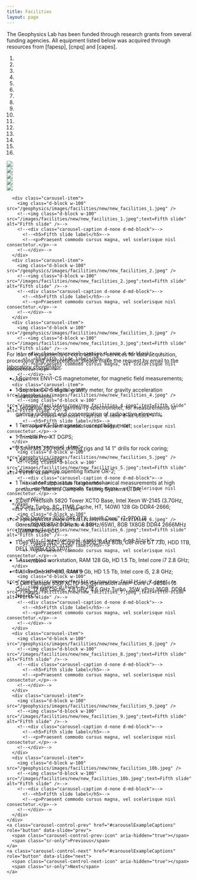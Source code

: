 ```yaml
---
title: Facilities
layout: page
---
```



The Geophysics Lab has been funded through research grants from several
funding agencies.
All equipment listed below was acquired through resources from
[fapesp], [cnpq] and [capes].

<!-- Add carousel slide -->
<div class="bd-example">
  <div id="carouselExampleCaptions" class="carousel slide" data-ride="carousel">
    <ol class="carousel-indicators">
      <li data-target="#carouselExampleCaptions" data-slide-to="0" class="active"></li>
      <li data-target="#carouselExampleCaptions" data-slide-to="1"></li>
      <li data-target="#carouselExampleCaptions" data-slide-to="2"></li>
      <li data-target="#carouselExampleCaptions" data-slide-to="3"></li>
      <li data-target="#carouselExampleCaptions" data-slide-to="4"></li>
      <li data-target="#carouselExampleCaptions" data-slide-to="5"></li>
      <li data-target="#carouselExampleCaptions" data-slide-to="6"></li>
      <li data-target="#carouselExampleCaptions" data-slide-to="7"></li>
      <li data-target="#carouselExampleCaptions" data-slide-to="8"></li>
      <li data-target="#carouselExampleCaptions" data-slide-to="9"></li>
      <li data-target="#carouselExampleCaptions" data-slide-to="10"></li>
      <li data-target="#carouselExampleCaptions" data-slide-to="11"></li>
      <li data-target="#carouselExampleCaptions" data-slide-to="12"></li>
      <li data-target="#carouselExampleCaptions" data-slide-to="13"></li>
      <li data-target="#carouselExampleCaptions" data-slide-to="14"></li>
      <li data-target="#carouselExampleCaptions" data-slide-to="15"></li>
    </ol>
    <div class="carousel-inner" role="listbox" style=" width:100%; height: 500px !important;">
      <div class="carousel-item active">
        <img class="d-block w-100" src="/geophysics/images/facilities/gamaespectrometro1.png" />
        <!--<img class="d-block w-100" src="/images/facilities/gamaespectrometro1.png";text=First slide" alt="First slide" />-->
        <!--<div class="carousel-caption d-none d-md-block">-->
          <!--<h5>First slide label</h5>-->
          <!--<p>Nulla vitae elit libero, a pharetra augue mollis interdum.</p>-->
        <!--</div>-->
      </div>
      <div class="carousel-item">
        <img class="d-block w-100" src="/geophysics/images/facilities/gamaespectrometro2.png" />
        <!--<img class="d-block w-100" src="/images/facilities/gamaespectrometro2.png";text=Second slide" alt="Second slide" />-->
        <!--<div class="carousel-caption d-none d-md-block">-->
          <!--<h5>Second slide label</h5>-->
          <!--<p>Lorem ipsum dolor sit amet, consectetur adipiscing elit.</p>-->
        <!--</div>-->
      </div>
      <div class="carousel-item">
        <img class="d-block w-100" src="/geophysics/images/facilities/susceptibilimetro-magnetico.png" />
        <!--<img class="d-block w-100" src="/images/facilities/susceptibilimetro-magnetico.png";text=Third slide" alt="Third slide" />-->
        <!--<div class="carousel-caption d-none d-md-block">-->
          <!--<h5>Third slide label</h5>-->
          <!--<p>Praesent commodo cursus magna, vel scelerisque nisl consectetur.</p>-->
        <!--</div>-->
      </div>
      <div class="carousel-item">
        <img class="d-block w-100" src="/geophysics/images/facilities/susceptibilimetro-magnetico2.jpeg" />
        <!--<img class="d-block w-100" src="/images/facilities/susceptibilimetro-magnetico2.jpeg";text=Fourth slide" alt="Fourth slide" />-->
        <!--<div class="carousel-caption d-none d-md-block">-->
          <!--<h5>Fourth slide label</h5>-->
          <!--<p>Praesent commodo cursus magna, vel scelerisque nisl consectetur.</p>-->
        <!--</div>-->
      </div>
      <div class="carousel-item">
        <img class="d-block w-100" src="/geophysics/images/facilities/susceptibilimetro-magnetico3.jpeg" />
        <!--<img class="d-block w-100" src="/images/facilities/susceptibilimetro-magnetico3.jpeg";text=Fifth slide" alt="Fifth slide" />-->
        <!--<div class="carousel-caption d-none d-md-block">-->
          <!--<h5>Fifth slide label</h5>-->
          <!--<p>Praesent commodo cursus magna, vel scelerisque nisl consectetur.</p>-->
        <!--</div>-->
      </div>

      <div class="carousel-item">
        <img class="d-block w-100" src="/geophysics/images/facilities/new/new_facilities_1.jpeg" />
        <!--<img class="d-block w-100" src="/images/facilities/new/new_facilities_1.jpeg";text=Fifth slide" alt="Fifth slide" />-->
        <!--<div class="carousel-caption d-none d-md-block">-->
          <!--<h5>Fifth slide label</h5>-->
          <!--<p>Praesent commodo cursus magna, vel scelerisque nisl consectetur.</p>-->
        <!--</div>-->
      </div>
      <div class="carousel-item">
        <img class="d-block w-100" src="/geophysics/images/facilities/new/new_facilities_2.jpeg" />
        <!--<img class="d-block w-100" src="/images/facilities/new/new_facilities_2.jpeg";text=Fifth slide" alt="Fifth slide" />-->
        <!--<div class="carousel-caption d-none d-md-block">-->
          <!--<h5>Fifth slide label</h5>-->
          <!--<p>Praesent commodo cursus magna, vel scelerisque nisl consectetur.</p>-->
        <!--</div>-->
      </div>
      <div class="carousel-item">
        <img class="d-block w-100" src="/geophysics/images/facilities/new/new_facilities_3.jpeg" />
        <!--<img class="d-block w-100" src="/images/facilities/new/new_facilities_3.jpeg";text=Fifth slide" alt="Fifth slide" />-->
        <!--<div class="carousel-caption d-none d-md-block">-->
          <!--<h5>Fifth slide label</h5>-->
          <!--<p>Praesent commodo cursus magna, vel scelerisque nisl consectetur.</p>-->
        <!--</div>-->
      </div>
      <div class="carousel-item">
        <img class="d-block w-100" src="/geophysics/images/facilities/new/new_facilities_4.jpeg" />
        <!--<img class="d-block w-100" src="/images/facilities/new/new_facilities_4.jpeg";text=Fifth slide" alt="Fifth slide" />-->
        <!--<div class="carousel-caption d-none d-md-block">-->
          <!--<h5>Fifth slide label</h5>-->
          <!--<p>Praesent commodo cursus magna, vel scelerisque nisl consectetur.</p>-->
        <!--</div>-->
      </div>
      <div class="carousel-item">
        <img class="d-block w-100" src="/geophysics/images/facilities/new/new_facilities_5.jpeg" />
        <!--<img class="d-block w-100" src="/images/facilities/new/new_facilities_5.jpeg";text=Fifth slide" alt="Fifth slide" />-->
        <!--<div class="carousel-caption d-none d-md-block">-->
          <!--<h5>Fifth slide label</h5>-->
          <!--<p>Praesent commodo cursus magna, vel scelerisque nisl consectetur.</p>-->
        <!--</div>-->
      </div>
      <div class="carousel-item">
        <img class="d-block w-100" src="/geophysics/images/facilities/new/new_facilities_6.jpeg" />
        <!--<img class="d-block w-100" src="/images/facilities/new/new_facilities_6.jpeg";text=Fifth slide" alt="Fifth slide" />-->
        <!--<div class="carousel-caption d-none d-md-block">-->
          <!--<h5>Fifth slide label</h5>-->
          <!--<p>Praesent commodo cursus magna, vel scelerisque nisl consectetur.</p>-->
        <!--</div>-->
      </div>
      <div class="carousel-item">
        <img class="d-block w-100" src="/geophysics/images/facilities/new/new_facilities_7.jpeg" />
        <!--<img class="d-block w-100" src="/images/facilities/new/new_facilities_7.jpeg";text=Fifth slide" alt="Fifth slide" />-->
        <!--<div class="carousel-caption d-none d-md-block">-->
          <!--<h5>Fifth slide label</h5>-->
          <!--<p>Praesent commodo cursus magna, vel scelerisque nisl consectetur.</p>-->
        <!--</div>-->
      </div>
      <div class="carousel-item">
        <img class="d-block w-100" src="/geophysics/images/facilities/new/new_facilities_8.jpeg" />
        <!--<img class="d-block w-100" src="/images/facilities/new/new_facilities_8.jpeg";text=Fifth slide" alt="Fifth slide" />-->
        <!--<div class="carousel-caption d-none d-md-block">-->
          <!--<h5>Fifth slide label</h5>-->
          <!--<p>Praesent commodo cursus magna, vel scelerisque nisl consectetur.</p>-->
        <!--</div>-->
      </div>
      <div class="carousel-item">
        <img class="d-block w-100" src="/geophysics/images/facilities/new/new_facilities_9.jpeg" />
        <!--<img class="d-block w-100" src="/images/facilities/new/new_facilities_9.jpeg";text=Fifth slide" alt="Fifth slide" />-->
        <!--<div class="carousel-caption d-none d-md-block">-->
          <!--<h5>Fifth slide label</h5>-->
          <!--<p>Praesent commodo cursus magna, vel scelerisque nisl consectetur.</p>-->
        <!--</div>-->
      </div>
      <div class="carousel-item">
        <img class="d-block w-100" src="/geophysics/images/facilities/new/new_facilities_10b.jpeg" />
        <!--<img class="d-block w-100" src="/images/facilities/new/new_facilities_10b.jpeg";text=Fifth slide" alt="Fifth slide" />-->
        <!--<div class="carousel-caption d-none d-md-block">-->
          <!--<h5>Fifth slide label</h5>-->
          <!--<p>Praesent commodo cursus magna, vel scelerisque nisl consectetur.</p>-->
        <!--</div>-->
      </div>
    </div>
    <a class="carousel-control-prev" href="#carouselExampleCaptions" role="button" data-slide="prev">
      <span class="carousel-control-prev-icon" aria-hidden="true"></span>
      <span class="sr-only">Previous</span>
    </a>
    <a class="carousel-control-next" href="#carouselExampleCaptions" role="button" data-slide="next">
      <span class="carousel-control-next-icon" aria-hidden="true"></span>
      <span class="sr-only">Next</span>
    </a>
  </div>
</div>

<p></p>

<!--
   -O uso dos equipamentos ou de serviços de aquisição, processamento e
   -interpretação de dados devem ser feitas mediante solicitação por email ao
   -coordenador do laboratório.
   -->

For loan of equipments or contracting of services for data acquisition, processing and
interpretation, please make the request by email to the
[laboratory coordinator](/people/emilson.html).

<!--Equipament-->

* 1 Scintrex ENVI-CS magnetometer, for magnetic field measurements;

* 1 Scintrex CG-5 digital gravity meter, for gravity acceleration measurements;

* 1 Terraplus RS-230 gamma-ry spectrometer, for measurements of gamma radiation and concentration of radioactive elements;

* 1 Terraplus KT-10 magnetic susceptibility meter;

* 1 Trimble Pro-XT DGPS;

* 2 Sthill MS 250 rock drilling rigs and 14 1" drills for rock coring;

* 1 Brunton compass;

* 1 Pomeroy sample orienting fixture OR-2;

* 1 Triaxial cell apparatus for geomechanical measurements at high pressures, Martins Campelo Testing Systems LTDA;

* 5 Dell Precision 5820 Tower XCTO Base, Intel Xeon W-2145 (3.7GHz, 4.5GHz Turbo, 8C, 11MB Cache, HT, 140W) 128 Gb DDR4-2666;

* 2 Dell OptiPlex 7070 SFF BTX, Intel® Core™ i7-9700 (8 Cores/12MB/8T/3.0GHz to 4.8GHz/65W), 8GB 1X8GB DDR4 2666MHz UDIMM Non-ECC;

* 1 Dell Vostro 3470 (Core i5-9400, RAM 8GB, GeForce GT 730, HDD 1TB, DELL WIRELESS 1707);

* 1 Assembled workstation, RAM 128 Gb, HD 1.5 Tb, Intel core i7 2.8 GHz;

* 1 All-In-One HP-610, RAM 6 Gb, HD 1.5 Tb, Intel core i5, 2.8 GHz;

* 3 Dell Latitude 5501 XCTO 9th Generation Intel® Core i7-9850H (6 Cores, 12 MB Cache, 2.6 GHz, 4.6 GHz Turbo, 35W vPro) 16GB, DDR4 Non-ECC.

